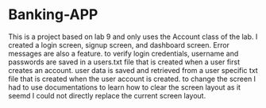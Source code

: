 # Banking-APP
This is a project based on lab 9 and only uses the Account class of the lab. 
I created a login screen, signup screen, and dashboard screen. Error messages are also a feature.
to verify login credentials, username and passwords are saved in a users.txt file that is created when a user first creates an account. user data is saved and retrieved from a user specific txt file that is created when the user account is created.
to change the screen I had to use documentations to learn how to clear the screen layout as it seemd I could not directly replace the current screen layout. 
